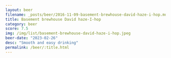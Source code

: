```yaml
---
layout: beer
filename: _posts/beer/2016-11-09-basement-brewhouse-david-haze-i-hop.md
title: Basement brewhouse David haze-I-hop
category: beer
score: 7.5
img: /img/list/basement-brewhouse-david-haze-i-hop.jpeg
beer-date: "2023-02-26"
desc: "Smooth and easy drinking"
permalink: /beer/:title.html
---
```

